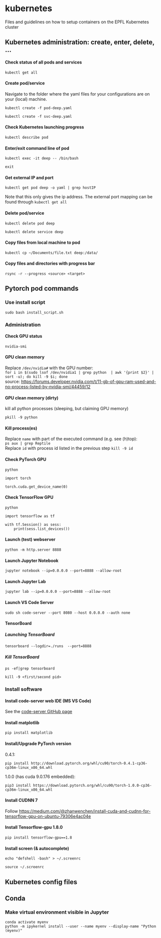 # kubernetes
Files and guidelines on how to setup containers on the EPFL Kubernetes cluster

## Kubernetes administration: create, enter, delete, ...

#### Check status of all pods and services

`kubectl get all`

#### Create pod/service

Navigate to the folder where the yaml files for your configurations are on your (local) machine.

`kubectl create -f pod-deep.yaml`

`kubectl create -f svc-deep.yaml`

#### Check Kubernetes launching progress

`kubectl describe pod`

#### Enter/exit command line of pod

`kubectl exec -it deep -- /bin/bash`

`exit`

#### Get external IP and port

`kubectl get pod deep -o yaml | grep hostIP`

Note that this only gives the ip address. The external port mapping can be found through `kubectl get all`

#### Delete pod/service

`kubectl delete pod deep`

`kubectl delete service deep`

#### Copy files from local machine to pod
`kubectl cp ~/Documents/file.txt deep:/data/`

#### Copy files and directories with progress bar

`rsync -r --progress <source> <target>`

## Pytorch pod commands

### Use install script
`sudo bash install_script.sh`

### Administration

#### Check GPU status

`nvidia-smi`

#### GPU clean memory
Replace `/dev/nvidia#` with the GPU number:  
`for i in $(sudo lsof /dev/nvidia1 | grep python  | awk '{print $2}' | sort -u); do kill -9 $i; done`  
source: https://forums.developer.nvidia.com/t/11-gb-of-gpu-ram-used-and-no-process-listed-by-nvidia-smi/44459/12

#### GPU clean memory (dirty)
kill all python processes (sleeping, but claiming GPU memory)

`pkill -9 python`

#### Kill process(es)

Replace `name` with part of the executed command (e.g. see (h)top):  
`ps aux | grep Reptile`  
Replace `id` with process id listed in the previous step
`kill -9 id`  

#### Check PyTorch GPU

`python`

`import torch`

`torch.cuda.get_device_name(0)`

#### Check TensorFlow GPU

`python`

`import tensorflow as tf`

```
with tf.Session() as sess:
    print(sess.list_devices())
```

#### Launch (test) webserver

`python -m http.server 8888`

#### Launch Jupyter Notebook

`jupyter notebook --ip=0.0.0.0 --port=8888 --allow-root`

#### Launch Jupyter Lab

`jupyter lab --ip=0.0.0.0 --port=8888 --allow-root`

#### Launch VS Code Server

`sudo sh code-server --port 8080 --host 0.0.0.0 --auth none`

#### TensorBoard

##### Launching TensorBoard

`tensorboard --logdir=./runs  --port=8888`

##### Kill TensorBoard
`ps -ef|grep tensorboard`

`kill -9 <first/second pid>`
### Install software

#### Install code-server web IDE (MS VS Code)
See the [code-server GitHub page](https://github.com/cdr/code-server#releases)

#### Install matplotlib

`pip install matplotlib`

#### Install/Upgrade PyTorch version
0.4.1:

`pip install http://download.pytorch.org/whl/cu90/torch-0.4.1-cp36-cp36m-linux_x86_64.whl`

1.0.0 (has cuda 9.0.176 embedded):

`pip3 install https://download.pytorch.org/whl/cu90/torch-1.0.0-cp36-cp36m-linux_x86_64.whl`


#### Install CUDNN 7
Follow https://medium.com/@zhanwenchen/install-cuda-and-cudnn-for-tensorflow-gpu-on-ubuntu-79306e4ac04e

#### Install Tensorflow-gpu 1.8.0
`pip install tensorflow-gpu==1.8`

#### Install screen (& autocomplete)
`echo "defshell -bash" > ~/.screenrc`

`source ~/.screenrc`

## Kubernetes config files

## Conda
### Make virtual environment visible in Jupyter
`conda activate myenv`  
`python -m ipykernel install --user --name myenv --display-name "Python (myenv)"`
